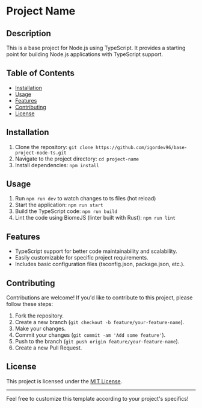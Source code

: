 # Project Name

## Description
This is a base project for Node.js using TypeScript. It provides a starting point for building Node.js applications with TypeScript support.

## Table of Contents
- [Installation](#installation)
- [Usage](#usage)
- [Features](#features)
- [Contributing](#contributing)
- [License](#license)

## Installation
1. Clone the repository: `git clone https://github.com/igordev96/base-project-node-ts.git`
2. Navigate to the project directory: `cd project-name`
3. Install dependencies: `npm install`

## Usage
1. Run `npm run dev` to watch changes to ts files (hot reload)
2. Start the application: `npm run start`
3. Build the TypeScript code: `npm run build`
4. Lint the code using BiomeJS (linter built with Rust): `npm run lint`

## Features
- TypeScript support for better code maintainability and scalability.
- Easily customizable for specific project requirements.
- Includes basic configuration files (tsconfig.json, package.json, etc.).

## Contributing
Contributions are welcome! If you'd like to contribute to this project, please follow these steps:
1. Fork the repository.
2. Create a new branch (`git checkout -b feature/your-feature-name`).
3. Make your changes.
4. Commit your changes (`git commit -am 'Add some feature'`).
5. Push to the branch (`git push origin feature/your-feature-name`).
6. Create a new Pull Request.

## License
This project is licensed under the [MIT License](LICENSE).

---

Feel free to customize this template according to your project's specifics!
